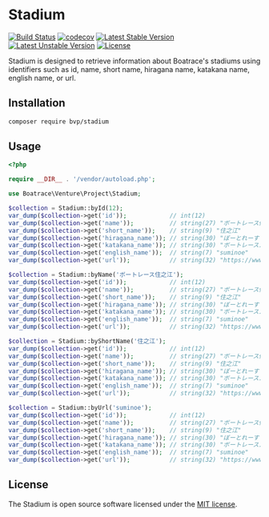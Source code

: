# Stadium

[![Build Status](https://github.com/BoatraceVentureProject/Stadium/workflows/Tests/badge.svg)](https://github.com/BoatraceVentureProject/Stadium/actions?query=workflow%3Atests)
[![codecov](https://codecov.io/gh/BoatraceVentureProject/Stadium/graph/badge.svg?token=RJmoRn6NXp)](https://codecov.io/gh/BoatraceVentureProject/Stadium)
[![Latest Stable Version](https://poser.pugx.org/bvp/stadium/v/stable)](https://packagist.org/packages/bvp/stadium)
[![Latest Unstable Version](https://poser.pugx.org/bvp/stadium/v/unstable)](https://packagist.org/packages/bvp/stadium)
[![License](https://poser.pugx.org/bvp/stadium/license)](https://packagist.org/packages/bvp/stadium)

Stadium is designed to retrieve information about Boatrace's stadiums using identifiers such as id, name, short name, hiragana name, katakana name, english name, or url.

## Installation
```bash
composer require bvp/stadium
```

## Usage
```php
<?php

require __DIR__ . '/vendor/autoload.php';

use Boatrace\Venture\Project\Stadium;

$collection = Stadium::byId(12);
var_dump($collection->get('id'));            // int(12)
var_dump($collection->get('name'));          // string(27) "ボートレース住之江"
var_dump($collection->get('short_name'));    // string(9) "住之江"
var_dump($collection->get('hiragana_name')); // string(30) "ぼーとれーすすみのえ"
var_dump($collection->get('katakana_name')); // string(30) "ボートレーススミノエ"
var_dump($collection->get('english_name'));  // string(7) "suminoe"
var_dump($collection->get('url'));           // string(32) "https://www.boatrace-suminoe.jp/"

$collection = Stadium::byName('ボートレース住之江');
var_dump($collection->get('id'));            // int(12)
var_dump($collection->get('name'));          // string(27) "ボートレース住之江"
var_dump($collection->get('short_name'));    // string(9) "住之江"
var_dump($collection->get('hiragana_name')); // string(30) "ぼーとれーすすみのえ"
var_dump($collection->get('katakana_name')); // string(30) "ボートレーススミノエ"
var_dump($collection->get('english_name'));  // string(7) "suminoe"
var_dump($collection->get('url'));           // string(32) "https://www.boatrace-suminoe.jp/"

$collection = Stadium::byShortName('住之江');
var_dump($collection->get('id'));            // int(12)
var_dump($collection->get('name'));          // string(27) "ボートレース住之江"
var_dump($collection->get('short_name'));    // string(9) "住之江"
var_dump($collection->get('hiragana_name')); // string(30) "ぼーとれーすすみのえ"
var_dump($collection->get('katakana_name')); // string(30) "ボートレーススミノエ"
var_dump($collection->get('english_name'));  // string(7) "suminoe"
var_dump($collection->get('url'));           // string(32) "https://www.boatrace-suminoe.jp/"

$collection = Stadium::byUrl('suminoe');
var_dump($collection->get('id'));            // int(12)
var_dump($collection->get('name'));          // string(27) "ボートレース住之江"
var_dump($collection->get('short_name'));    // string(9) "住之江"
var_dump($collection->get('hiragana_name')); // string(30) "ぼーとれーすすみのえ"
var_dump($collection->get('katakana_name')); // string(30) "ボートレーススミノエ"
var_dump($collection->get('english_name'));  // string(7) "suminoe"
var_dump($collection->get('url'));           // string(32) "https://www.boatrace-suminoe.jp/"
```

## License
The Stadium is open source software licensed under the [MIT license](LICENSE).
